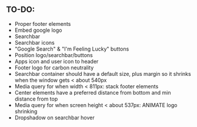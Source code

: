 ## TO-DO:
- Proper footer elements
- Embed google logo
- Searchbar
- Searchbar icons
- "Google Search" & "I'm Feeling Lucky" buttons
- Position logo/searchbar/buttons
- Apps icon and user icon to header
- Footer logo for carbon neutrality
- Searchbar container should have a default size, plus margin so it shrinks when the window gets < about 540px
- Media query for when width < 811px: stack footer elements
- Center elements have a preferred distance from bottom and min distance from top
- Media query for when screen height < about 537px: ANIMATE logo shrinking
- Dropshadow on searchbar hover